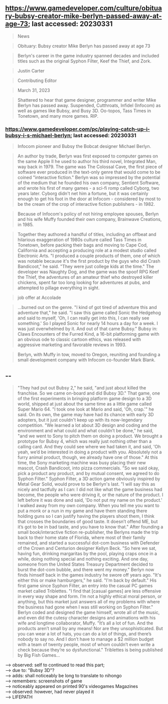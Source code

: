 ## https://www.gamedeveloper.com/culture/obituary-bubsy-creator-mike-berlyn-passed-away-at-age-73; last accessed: 20230331

> News

> Obituary: Bubsy creator Mike Berlyn has passed away at age 73

> Berlyn's career in the game industry spanned decades and included titles such as the original Syphon Filter, Keef the Thief, and Zork.

> Justin Carter

> Contributing Editor

> March 31, 2023


> Shattered to hear that game designer, programmer and writer Mike Berlyn has passed away. Suspended, Cutthroats, Infidel (Infocom) as well as games like Bubsy, and Busy 3D. Oo-topos, Tass Times in Tonetown, and many more games. RIP.

### https://www.gamedeveloper.com/pc/playing-catch-up-i-bubsy-i-s-michael-berlyn; last accessed: 20230331

> Infocom pioneer and Bubsy the Bobcat designer Michael Berlyn. 

> An author by trade, Berlyn was first exposed to computer games on the same Apple II he used to author his third novel, Integrated Man, way back in 1979. The game was The Colossal Cave, the first piece of software ever produced in the text-only genre that would come to be coined "interactive fiction." Berlyn was so impressed by the potential of the medium that he founded his own company, Sentient Software, and wrote his first of many games - a sci-fi romp called Cyborg, two years later. Cyborg didn't net him a fortune, but it was certainly enough to get his foot in the door at Infocom - considered by most to be the cream of the crop of interactive fiction publishers - in 1982. 

> Because of Infocom's policy of not hiring employee spouses, Berlyn and his wife Muffy founded their own company, Brainwave Creations, in 1985. 

> Together they authored a handful of titles, including an offbeat and hilarious exaggeration of 1980s culture called Tass Times in Tonetown, before packing their bags and moving to Cape Cod, California and accepting a producing role at a modest studio called Electronic Arts. "I produced a couple products of them, one of which was notable because it's the first product by the guys who did Crash Bandicoot," he said. "They were just college kids at the time." The developer was Naughty Dog, and the game was the spoof RPG Keef the Thief, the adventures of an amateur thief who destroyed killer chickens, spent far too long looking for adventures at pubs, and attempted to pillage everything in sight. 

> job offer at Accolade

> ...burned out on the genre. "I kind of got tired of adventure this and adventure that," he said. "I saw this game called Sonic the Hedgehog and said to myself, 'Oh, I can really get into this, I can really see something.' So I played Sonic for nearly 14 hours a day for a week. I was just overwhelmed by it. And out of that came Bubsy." Bubsy in: Claws Encounters of the Furred Kind, a 16-bit platforming game with an obvious ode to classic cartoon ethics, was released with aggressive marketing and favorable reviews in 1993.

> Berlyn, with Muffy in tow, moved to Oregon, reuniting and founding a small development company with Infocom co-founder Mark Blank. 

## --


> "They had put out Bubsy 2," he said, "and just about killed the franchise. So we came on-board and did Bubsy 3D." That game, one of the first experiments in bringing platform game design to a 3D world, shipped at just about the same time as a little game called Super Mario 64. "I took one look at Mario and said, 'Oh, crap.'" he said. On its own, the game may have had its chance with early 3D adopters, but it just couldn't keep up with its now-legendary competition. "We learned a lot about 3D design and coding and the environment and what could and what couldn’t be done," he said, "and we went to Sony to pitch them on doing a product. We brought a prototype for Bubsy 4, which was really just nothing other than a calling card. And they could see where we had taken it, and said, 'Oh yeah, we’d be interested in doing a product with you. Absolutely not a furry animal product, though, we already have one of those." At this time, the Sony marketing machine was busy placing their new mascot, Crash Bandicoot, into pizza commercials. "So we said okay, pick a product any product, and by mutual consent, we agreed to do Syphon Filter." Syphon Filter, a 3D action game obviously inspired by Metal Gear Solid, would prove to be Berlyn's last. "I will say this as nicely and tactfully as I can: I did not like what the game business had become, the people who were driving it, or the nature of the product. I left before it was done and said, 'Do not put my name on the product.' I walked away from my own company. When you tell me you want to put a monk or a nun in my game and have them standing there holding guns so I can justify having the players shoot them, I think that crosses the boundaries of good taste. It doesn’t offend ME, but it’s got to be in bad taste, and you have to know that." After founding a small book/interactive fiction re-publisher, the Berlyns made the trip back to their home state of Florida, where most of their family remained, and started a successful dot-com business with Defender of the Crown and Centurion designer Kellyn Beck. "So here we sat, having fun, drinking margaritas by the pool, playing craps once in a while, doing nothing special and nothing exciting. And one day, someone from the United States Treasury Department decided to burst the dot-com bubble, and there went my money." Berlyn now finds himself back in the games industry he swore off years ago. "It's either this or make hamburgers," he said. "I'm back by default." His first game since Syphon Filter, an entry into the casual PC games market called Triblettes. "I find that [casual games] are less offensive in every way shape and form. I’m not a highly ethical moral person, or anything, but this market just answers all of my problems with where the business had gone when I was still working on Syphon Filter." Berlyn coded and designed the game himself, wrote all of the music, and even did the cutesy character designs and animations with his wife and longtime collaborator, Muffy. "It’s all a lot of fun. And the products aren’t small by any means! Nor are they unsophisticated. But you can wear a lot of hats, you can do a lot of things, and there’s nobody to say no. And I don’t have to manage a $2 million budget with a team of twenty people, most of whom couldn’t even write a check because they’re so dysfunctional." Triblettes is being published by Big Fish Games...

--> observed: self to continued to read this part; <br/>
--> due to: "Bubsy 3D"?<br/> 
--> adds: shall noticeably be long to translate to nihongo<br/>
--> remembers: screenshots of game<br/> 
--> noticeably appeared on printed 90's videogames Magazines<br/>
--> observed: however, had never played it<br/>
--> LIFEPATH

